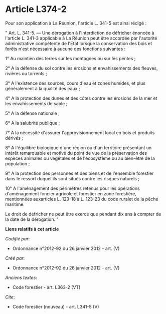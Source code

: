 # Article L374-2

Pour son application à La Réunion, l'article L. 341-5 est ainsi rédigé : 

" Art. L. 341-5. ― Une dérogation à l'interdiction de défricher énoncée à l'article L. 341-3 applicable à La Réunion peut
être accordée par l'autorité administrative compétente de l'Etat lorsque la conservation des bois et forêts n'est nécessaire
à aucune des fonctions suivantes : 

1° Au maintien des terres sur les montagnes ou sur les pentes ; 

2° A la défense du sol contre les érosions et envahissements des fleuves, rivières ou torrents ; 

3° A l'existence des sources, cours d'eau et zones humides, et plus généralement à la qualité des eaux ; 

4° A la protection des dunes et des côtes contre les érosions de la mer et les envahissements de sable ; 

5° A la défense nationale ; 

6° A la salubrité publique ; 

7° A la nécessité d'assurer l'approvisionnement local en bois et produits dérivés ; 

8° A l'équilibre biologique d'une région ou d'un territoire présentant un intérêt remarquable et motivé du point de vue de la
préservation des espèces animales ou végétales et de l'écosystème ou au bien-être de la population ; 

9° A la protection des personnes et des biens et de l'ensemble forestier dans le ressort duquel ils sont situés contre les
risques naturels ; 

10° A l'aménagement des périmètres retenus pour les opérations d'aménagement foncier agricole et forestier en zone
forestière, mentionnées auxarticles L. 123-18 à L. 123-23 du code ruralet de la pêche maritime. 

Le droit de défricher ne peut être exercé que pendant dix ans à compter de la date de la dérogation. "

**Liens relatifs à cet article**

_Codifié par_:

  - Ordonnance n°2012-92 du 26 janvier 2012 - art. (V)

_Créé par_:

  - Ordonnance n°2012-92 du 26 janvier 2012 - art. (V)

_Anciens textes_:

  - Code forestier - art. L363-2 (VT)

_Cite_:

  - Code forestier (nouveau) - art. L341-5 (V)
